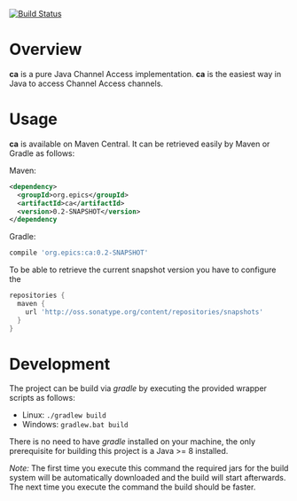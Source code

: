 [![Build Status](https://travis-ci.org/channelaccess/ca.svg?branch=master)](https://travis-ci.org/channelaccess/ca)

# Overview
__ca__ is a pure Java Channel Access implementation. __ca__ is the easiest way in Java to access Channel Access channels.

# Usage

__ca__ is available on Maven Central. It can be retrieved easily by Maven or Gradle as follows:

Maven:

```xml
<dependency>
  <groupId>org.epics</groupId>
  <artifactId>ca</artifactId>
  <version>0.2-SNAPSHOT</version>
</dependency
```

Gradle:

```gradle
compile 'org.epics:ca:0.2-SNAPSHOT'
```

To be able to retrieve the current snapshot version you have to configure the

```gradle
repositories {
  maven {
    url 'http://oss.sonatype.org/content/repositories/snapshots'
  }
}
```


# Development
The project can be build via *gradle* by executing the provided wrapper scripts as follows:
 * Linux: `./gradlew build`
 * Windows: `gradlew.bat build`

There is no need to have *gradle* installed on your machine, the only prerequisite for building this project is a Java >= 8 installed.

_Note:_ The first time you execute this command the required jars for the build system will be automatically downloaded and the build will start afterwards. The next time you execute the command the build should be faster.

